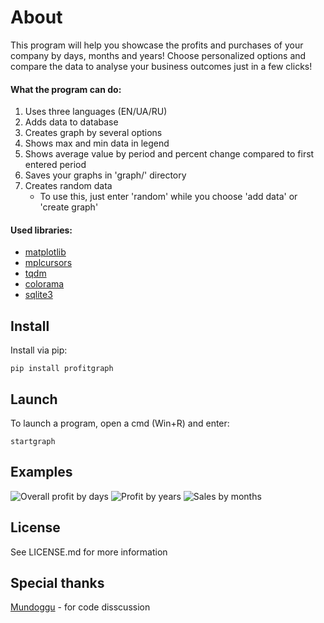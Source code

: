 # About

This program will help you showcase the profits and purchases of your company by days, months and years! Choose personalized options and compare the data to analyse your business outcomes just in a few clicks! 

#### What the program can do:

1. Uses three languages (EN/UA/RU)
2. Adds data to database
3. Creates graph by several options
4. Shows max and min data in legend
5. Shows average value by period and percent change compared to first entered period
6. Saves your graphs in 'graph/' directory
7. Creates random data
    * To use this, just enter 'random' while you choose 'add data' or 'create graph'

#### Used libraries:

* [matplotlib](https://github.com/matplotlib/matplotlib)
* [mplcursors](https://github.com/anntzer/mplcursors)
* [tqdm](https://github.com/tqdm/tqdm)
* [colorama](https://github.com/tartley/colorama)
* [sqlite3](https://docs.python.org/3/library/sqlite3.html)

## Install

Install via pip:
```
pip install profitgraph
```
## Launch

To launch a program, open a cmd (Win+R) and enter:
```
startgraph
```

## Examples

![Overall profit by days](https://i.imgur.com/VTjizD7.png)
![Profit by years](https://i.imgur.com/Pcv2Een.png)
![Sales by months](https://i.imgur.com/M8uenjz.png)

## License

See LICENSE.md for more information

## Special thanks

[Mundoggu](https://github.com/Mundoggu) - for code disscussion
